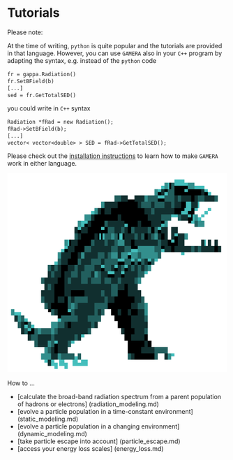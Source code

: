 Tutorials
=========

Please note:
 
At the time of writing, `python` is quite popular and the tutorials are provided in that 
language. However, you can use `GAMERA` also in your `C++` program by adapting 
the syntax, e.g. instead of the `python` code
```
fr = gappa.Radiation()
fr.SetBField(b)
[...]
sed = fr.GetTotalSED()
```
you could write in `C++` syntax
```
Radiation *fRad = new Radiation();
fRad->SetBField(b);
[...]
vector< vector<double> > SED = fRad->GetTotalSED();
```
Please check out the [installation instructions](download_installation.md) to learn how to make `GAMERA` work
in either language.

![GAMERA](GAMERA.png) 

How to ...

* [calculate the broad-band radiation spectrum from a parent population of hadrons or electrons] (radiation_modeling.md)
* [evolve a particle population in a time-constant environment] (static_modeling.md)
* [evolve a particle population in a changing environment] (dynamic_modeling.md)
* [take particle escape into account] (particle_escape.md)
* [access your energy loss scales] (energy_loss.md)

